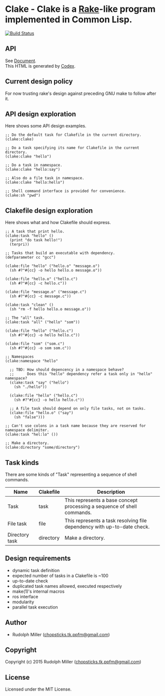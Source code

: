 # Clake - Clake is a [Rake](https://github.com/ruby/rake)-like program implemented in Common Lisp.
[![Build Status](https://circleci.com/gh/Rudolph-Miller/clake.svg?style=shield)](https://circleci.com/gh/Rudolph-Miller/clake)

## API

See [Document](https://rudolph-miller.github.io/clake/overview.html).  
This HTML is generated by [Codex](https://github.com/CommonDoc/codex).

## Current design policy

For now trusting rake's design against preceding GNU make to follow after it.

## API design exploration

Here shows some API design examples.

    ;; Do the default task for Clakefile in the current directory.
    (clake:clake)
    
    ;; Do a task specifying its name for Clakefile in the current directory.
    (clake:clake "hello")
    
    ;; Do a task in namespace.
    (clake:clake "hello:say")
    
    ;; Also do a file task in namespace.
    (clake:clake "hello:hello")
    
    ;; Shell command interface is provided for convenience.
    (clake:sh "pwd") 

## Clakefile design exploration

Here shows what and how Clakefile should express.

    ;; A task that print hello.
    (clake:task "hello" ()
      (print "do task hello!")
      (terpri))

    ;; Tasks that build an executable with dependency.
    (defparameter cc "gcc")
    
    (clake:file "hello" ("hello.o" "message.o")
      (sh #?"#{cc} -o hello hello.o message.o"))
    
    (clake:file "hello.o" ("hello.c")
      (sh #?"#{cc} -c hello.c"))

    (clake:file "message.o" ("message.c")
      (sh #?"#{cc} -c message.c"))

    (clake:task "clean" ()
      (sh "rm -f hello hello.o message.o"))

    ;; The "all" task.
    (clake:task "all" ("hello" "som"))
    
    (clake:file "hello" ("hello.c")
      (sh #?"#{cc} -o hello hello.c"))
    
    (clake:file "som" ("som.c")
      (sh #?"#{cc} -o som som.c"))

    ;; Namespaces
    (clake:namespace "hello"
    
      ;; TBD: How should depencency in a namespace behave?
      ;;      Does this "hello" dependency refer a task only in "hello" namespace?
      (clake:task "say" ("hello")
        (sh "./hello"))
      
      (clake:file "hello" ("hello.c")
        (sh #?"#{cc} -o hello hello.c"))
      
      ;; A file task should depend on only file tasks, not on tasks.
      (clake:file "hello.o" ("say")
        (sh "false")))

    ;; Can't use colons in a task name because they are reserved for namespace delimiter.
    (clake:task "hel:lo" ())
    
    ;; Make a directory.
    (clake:directory "some/directory")

## Task kinds

There are some kinds of "Task" representing a sequence of shell commands.

|Name|Clakefile|Description|
|---|---|---|
|Task|task|This represents a base concept processing a sequence of shell commands.|
|File task|file|This represents a task resolving file dependency with up-to-date check.|
|Directory task|directory|Make a directory.|

## Design requirements
- dynamic task definition
- expected number of tasks in a Clakefile is ~100
- up-to-date check
- duplicated task names allowed, executed respectively
- make(1)'s internal macros
- ros interface
- modularity
- parallel task execution

## Author

* Rudolph Miller (chopsticks.tk.ppfm@gmail.com)

## Copyright

Copyright (c) 2015 Rudolph Miller (chopsticks.tk.ppfm@gmail.com)

## License

Licensed under the MIT License.
